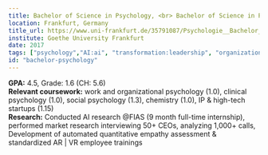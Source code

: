 ```yaml
---
title: Bachelor of Science in Psychology, <br> Bachelor of Science in Physics and Minor in Chemistry
location: Frankfurt, Germany
title_url: https://www.uni-frankfurt.de/35791087/Psychologie__Bachelor_of_Science
institute: Goethe University Frankfurt
date: 2017
tags: ["psychology","AI:ai", "transformation:leadership", "organizational learning:values", "situational awareness"]
id: "bachelor-psychology"
---
```

**GPA:** 4.5, Grade: 1.6 (CH: 5.6)<br>
**Relevant coursework:** work and organizational psychology (1.0), clinical psychology (1.0), social psychology (1.3), chemistry (1.0), IP & high-tech startups (1.15)<br>
**Research:** Conducted AI research @FIAS (9 month full-time internship), performed market research interviewing 50+ CEOs, analyzing 1,000+ calls, Development of automated quantitative empathy assessment & standardized AR | VR employee trainings